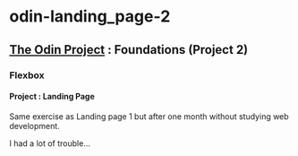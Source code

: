 # odin-landing_page-2

## <a href="https://www.theodinproject.com/">The Odin Project</a> : Foundations (Project 2)

### Flexbox

#### Project : Landing Page

Same exercise as Landing page 1 but after one month without studying web development.

I had a lot of trouble...
